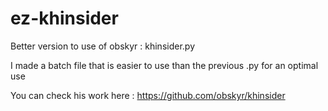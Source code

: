 # ez-khinsider
Better version to use of obskyr : khinsider.py

I made a batch file that is easier to use than the previous .py for an optimal use 

You can check his work here : https://github.com/obskyr/khinsider
